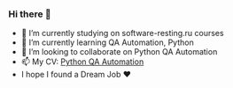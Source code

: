 ### Hi there 👋

- 🔭 I’m currently studying on software-resting.ru courses
- 🌱 I’m currently learning QA Automation, Python
- 👯 I’m looking to collaborate on Python QA Automation
- 📫 My CV: [Python QA Automation](https://github.com/) 
- I hope I found a Dream Job :heart:
